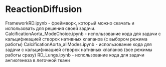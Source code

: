 # ReactionDiffusion

FrameworkRD.ipynb - фреймворк, который можно скачать и использовать для решения своей задачи. 
CalcificationAorta_ModeChoice.ipynb - использование кода для задачи с кальцификацией створок нативных клапанов (с выбором режима работы)
CalcificationAorta_allModes.ipynb - использование кода для задачи с кальцификацией створок нативных клапанов (все режимы работы сразу)
RD_Lungs.ipynb - использование кода для задачи ангиогенеза в легочной ткани
